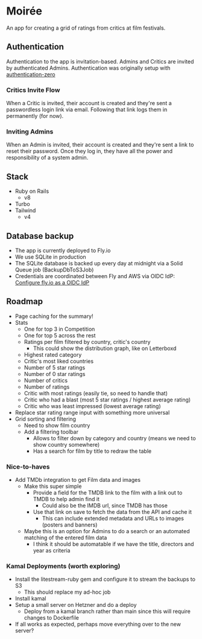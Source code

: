 # Moirée

An app for creating a grid of ratings from critics at film festivals.

## Authentication
Authentication to the app is invitation-based. Admins and Critics are invited by authenticated Admins.
Authentication was originally setup with [authentication-zero](https://github.com/lazaronixon/authentication-zero)

### Critics Invite Flow

When a Critic is invited, their account is created and they're sent a passwordless login link via email. Following that link logs them in permanently (for now).

### Inviting Admins

When an Admin is invited, their account is created and they're sent a link to reset their password. Once they log in, they have all the power and responsibility of a system admin.

## Stack
- Ruby on Rails
  - v8
- Turbo
- Tailwind
  - v4

## Database backup
- The app is currently deployed to Fly.io
- We use SQLite in production
- The SQLite database is backed up every day at midnight via a Solid Queue job (BackupDbToS3Job)
- Credentials are coordinated between Fly and AWS via OIDC IdP: [Configure fly.io as a OIDC IdP](https://fly.io/blog/oidc-cloud-roles/)

## Roadmap
- Page caching for the summary!
- Stats
  - One for top 3 in Competition
  - One for top 5 across the rest
  - Ratings per film filtered by country, critic's country
    - This could show the distribution graph, like on Letterboxd
  - Highest rated category
  - Critic's most liked countries
  - Number of 5 star ratings
  - Number of 0 star ratings
  - Number of critics
  - Number of ratings
  - Critic with most ratings (easily tie, so need to handle that)
  - Critic who had a blast (most 5 star ratings / highest average rating)
  - Critic who was least impressed (lowest average rating)
- Replace star rating range input with something more universal
- Grid sorting and filtering
  - Need to show film country
  - Add a filtering toolbar
    - Allows to filter down by category and country (means we need to show country somewhere)
    - Has a search for film by title to redraw the table

### Nice-to-haves
- Add TMDb integration to get Film data and images
  - Make this super simple
    - Provide a field for the TMDB link to the film with a link out to TMDB to help admin find it
      - Could also be the IMDB url, since TMDB has those
    - Use that link on save to fetch the data from the API and cache it
      - This can include extended metadata and URLs to images (posters and banners)
  - Maybe this is an option for Admins to do a search or an automated matching of the entered film data
    - I think it should be automatable if we have the title, directors and year as criteria

### Kamal Deployments (worth exploring)
- Install the litestream-ruby gem and configure it to stream the backups to S3
  - This should replace my ad-hoc job
- Install kamal
- Setup a small server on Hetzner and do a deploy
  - Deploy from a kamal branch rather than main since this will require changes to Dockerfile
- If all works as expected, perhaps move everything over to the new server?

